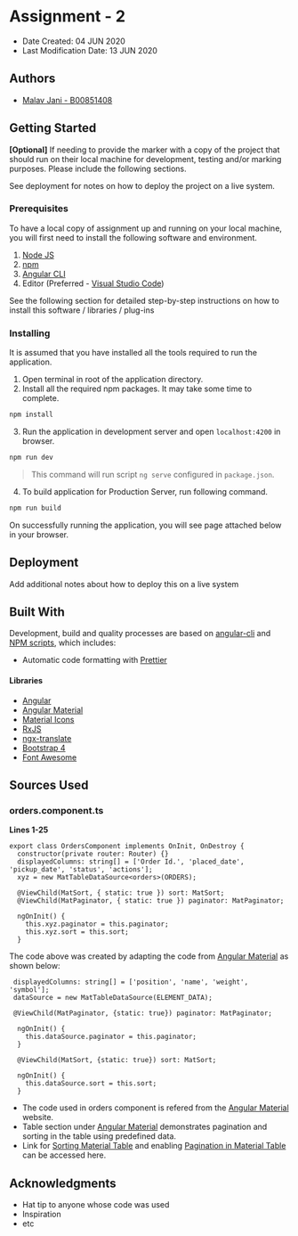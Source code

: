 
# Assignment - 2

* Date Created: 04 JUN 2020
* Last Modification Date: 13 JUN 2020

## Authors

* [Malav Jani - B00851408](ml805403@dal.ca)


## Getting Started

**[Optional]** If needing to provide the marker with a copy of the project that should run on their local machine for development, testing and/or marking purposes. Please include the following sections.

See deployment for notes on how to deploy the project on a live system.

### Prerequisites

To have a local copy of assignment up and running on your local machine, you will first need to install the following software and environment.

1. [Node JS](https://nodejs.org/en/download/)
2. [npm](https://www.npmjs.com/get-npm)
3. [Angular CLI](https://cli.angular.io/)
4. Editor (Preferred  - [Visual Studio Code](https://code.visualstudio.com/download))


See the following section for detailed step-by-step instructions on how to install this software / libraries / plug-ins

### Installing

It is assumed that you have installed all the tools required to run the application.

1. Open terminal in root of the application directory.
2. Install all the required npm packages. It may take some time to complete.
```sh
npm install
```
3. Run the application in development server and open `localhost:4200` in browser.
 ```sh
npm run dev
```

> This command will run script `ng serve` configured in `package.json`.
4. To build application for Production Server, run following command.
```sh
npm run build
```

On successfully running the application, you will see page attached below in your browser.
<!-- Image Here -->

## Deployment

Add additional notes about how to deploy this on a live system

## Built With


Development, build and quality processes are based on [angular-cli](https://github.com/angular/angular-cli) and [NPM scripts](https://docs.npmjs.com/misc/scripts), which includes:
  
- Automatic code formatting with [Prettier](https://prettier.io)

  

#### Libraries

  

-  [Angular](https://angular.io)
-  [Angular Material](https://material.angular.io)
-  [Material Icons](https://material.io/icons/)
-  [RxJS](http://reactivex.io/rxjs)
-  [ngx-translate](https://github.com/ngx-translate/core)
-  [Bootstrap 4](https://getbootstrap.com/docs/4.0/getting-started/introduction/)
- [Font Awesome](https://www.npmjs.com/package/angular-font-awesome)

## Sources Used

### orders.component.ts

**Lines 1-25**

```
export class OrdersComponent implements OnInit, OnDestroy {
  constructor(private router: Router) {}
  displayedColumns: string[] = ['Order Id.', 'placed_date', 'pickup_date', 'status', 'actions'];
  xyz = new MatTableDataSource<orders>(ORDERS);

  @ViewChild(MatSort, { static: true }) sort: MatSort;
  @ViewChild(MatPaginator, { static: true }) paginator: MatPaginator;

  ngOnInit() {
    this.xyz.paginator = this.paginator;
    this.xyz.sort = this.sort;
  }
```
The code above was created by adapting the code from [Angular Material](https://material.angular.io/components/table/overview) as shown below: 

```
 displayedColumns: string[] = ['position', 'name', 'weight', 'symbol'];
 dataSource = new MatTableDataSource(ELEMENT_DATA);

 @ViewChild(MatPaginator, {static: true}) paginator: MatPaginator;

  ngOnInit() {
    this.dataSource.paginator = this.paginator;
  }
  
  @ViewChild(MatSort, {static: true}) sort: MatSort;

  ngOnInit() {
    this.dataSource.sort = this.sort;
  }
```
- The code used in orders component is refered from the [Angular Material]() website. 
- Table section under [Angular Material]() demonstrates pagination and sorting in the table using predefined data.
- Link for [Sorting Material Table](https://stackblitz.com/angular/rdaomnmmael?file=src%2Fapp%2Ftable-sorting-example.ts) and enabling [Pagination in Material Table](https://stackblitz.com/angular/glmqladoole?file=src%2Fapp%2Ftable-pagination-example.ts) can be accessed here.


## Acknowledgments

* Hat tip to anyone whose code was used
* Inspiration
* etc
